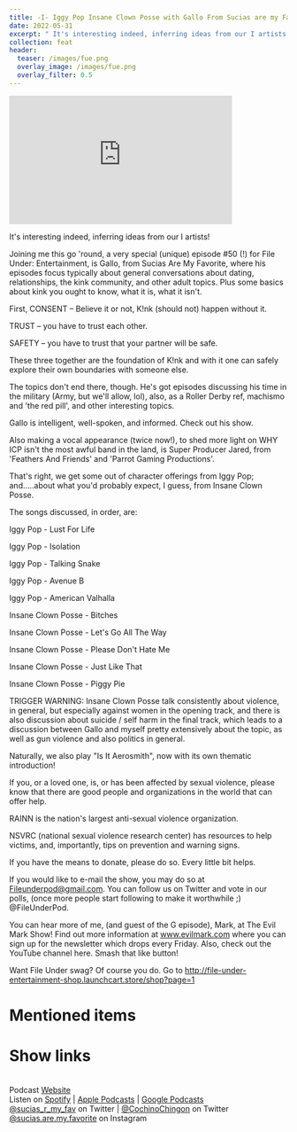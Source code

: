 ```yaml
---
title: -I- Iggy Pop Insane Clown Posse with Gallo From Sucias are my Favorite
date: 2022-05-31
excerpt: " It's interesting indeed, inferring ideas from our I artists!"
collection: feat
header:
  teaser: /images/fue.png
  overlay_image: /images/fue.png
  overlay_filter: 0.5
---
```


<iframe src='https://open.spotify.com/embed/episode/3PfOLFDJxfWLZKLfOQV8IK' width='80%' height='232' frameborder='0' allowtransparency='true' allow='encrypted-media'></iframe>

It's interesting indeed, inferring ideas from our I artists!


Joining me this go 'round, a very special (unique) episode #50 (!) for File Under: Entertainment, is Gallo, from Sucias Are My Favorite, where his episodes focus typically about general conversations about dating, relationships, the kink community, and other adult topics. Plus some basics about kink you ought to know, what it is, what it isn't.


First, CONSENT – Believe it or not, K!nk (should not) happen without it.

TRUST – you have to trust each other.

SAFETY – you have to trust that your partner will be safe.

These three together are the foundation of K!nk and with it one can safely explore their own boundaries with someone else.


The topics don't end there, though. He's got episodes discussing his time in the military (Army, but we'll allow, lol), also, as a Roller Derby ref, machismo and 'the red pill', and other interesting topics.


Gallo is intelligent, well-spoken, and informed. Check out his show.


Also making a vocal appearance (twice now!), to shed more light on WHY ICP isn't the most awful band in the land, is Super Producer Jared, from 'Feathers And Friends' and 'Parrot Gaming Productions'.


That's right, we get some out of character offerings from Iggy Pop; and.....about what you'd probably expect, I guess, from Insane Clown Posse.


The songs discussed, in order, are:


Iggy Pop - Lust For Life


Iggy Pop - Isolation


Iggy Pop - Talking Snake


Iggy Pop - Avenue B


Iggy Pop - American Valhalla


Insane Clown Posse - Bitches


Insane Clown Posse - Let's Go All The Way


Insane Clown Posse - Please Don't Hate Me


Insane Clown Posse - Just Like That


Insane Clown Posse - Piggy Pie





TRIGGER WARNING: Insane Clown Posse talk consistently about violence, in general, but especially against women in the opening track, and there is also discussion about suicide / self harm in the final track, which leads to a discussion between Gallo and myself pretty extensively about the topic, as well as gun violence and also politics in general.





Naturally, we also play "Is It Aerosmith", now with its own thematic introduction!


If you, or a loved one, is, or has been affected by sexual violence, please know that there are good people and organizations in the world that can offer help.


RAINN is the nation's largest anti-sexual violence organization.


NSVRC (national sexual violence research center) has resources to help victims, and, importantly, tips on prevention and warning signs.


If you have the means to donate, please do so. Every little bit helps.


If you would like to e-mail the show, you may do so at Fileunderpod@gmail.com. You can follow us on Twitter and vote in our polls, (once more people start following to make it worthwhile ;) @FileUnderPod.


You can hear more of me, (and guest of the G episode), Mark, at The Evil Mark Show! Find out more information at www.evilmark.com where you can sign up for the newsletter which drops every Friday. Also, check out the YouTube channel here. Smash that like button!


Want File Under swag? Of course you do. Go to http://file-under-entertainment-shop.launchcart.store/shop?page=1

# Mentioned items



# Show links

<br> Podcast [Website](https://sucias.xyz)  <a href='https://sucias.xyz'><i class='fas fa-link'></i></a>
<br> Listen on [Spotify](https://open.spotify.com/show/3XjoipCU3QzeIaQAAQpBdW)  <a href='https://open.spotify.com/show/3XjoipCU3QzeIaQAAQpBdW'><i class='fab fa-spotify'></i></a> | [Apple Podcasts](https://podcasts.apple.com/us/podcast/sucias-are-my-favorite/id1548173787)<i class='fas fa-podcast'></i> | [Google Podcasts](https://podcasts.google.com/feed/aHR0cHM6Ly9hbmNob3IuZm0vcy80MjI0YzYzYy9wb2RjYXN0L3Jzcw)  <a href='https://podcasts.google.com/feed/aHR0cHM6Ly9hbmNob3IuZm0vcy80MjI0YzYzYy9wb2RjYXN0L3Jzcw'><i class='fab fa-google-play'></i></a>
<br> [@sucias_r_my_fav](https://twitter.com/sucias_r_my_fav) on Twitter  <a href='https://twitter.com/sucias_r_my_fav'><i class='fab fa-twitter'></i></a> |  [@CochinoChingon](https://twitter.com/cochinochingon) on Twitter <a href='https://twitter.com/cochinochingon'><i class='fab fa-twitter'></i></a>
<br> [@sucias.are.my.favorite](https://instagram.com/sucias.are.my.favorite) on Instagram  <a href='https://www.instagram.com/sucias.are.my.favorite'><i class='fa-brands fa-instagram-square'></i></a>
